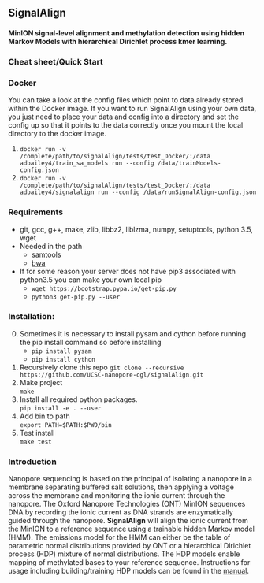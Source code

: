 ## SignalAlign

#### MinION signal-level alignment and methylation detection using hidden Markov Models with hierarchical Dirichlet process kmer learning.

### Cheat sheet/Quick Start

### Docker
You can take a look at the config files which point to data already stored within the Docker image. If you want to run SignalAlign using your own data, you just need to place your data and config into a 
directory and set the config up so that it points to the data correctly once you mount the local directory to the docker image. 


1. `docker run -v /complete/path/to/signalAlign/tests/test_Docker/:/data adbailey4/train_sa_models run --config /data/trainModels-config.json`
2. `docker run -v /complete/path/to/signalAlign/tests/test_Docker/:/data adbailey4/signalalign run --config /data/runSignalAlign-config.json`


### Requirements
* git, gcc, g++, make, zlib, libbz2, liblzma, numpy, setuptools, python 3.5, wget
* Needed in the path
    * [samtools](https://www.biostars.org/p/328831/)
    * [bwa](https://github.com/lh3/bwa)
* If for some reason your server does not have pip3 associated with python3.5 you can make your own local pip
    * `wget https://bootstrap.pypa.io/get-pip.py`
    * `python3 get-pip.py --user`

### Installation:
0. Sometimes it is necessary to install pysam and cython before running the pip install command so before installing  
    * `pip install pysam`
    * `pip install cython`
1. Recursively clone this repo `git clone --recursive https://github.com/UCSC-nanopore-cgl/signalAlign.git`
2. Make project  
`make`
3. Install all required python packages.  
`pip install -e . --user` 
4. Add bin to path  
`export PATH=$PATH:$PWD/bin`
5. Test install   
`make test`

### Introduction
Nanopore sequencing is based on the principal of isolating a nanopore in a membrane separating buffered salt solutions, then applying a voltage across the membrane and monitoring the ionic current through the nanopore. The Oxford Nanopore Technologies (ONT) MinION sequences DNA by recording the ionic current as DNA strands are enzymatically guided through the nanopore. **SignalAlign** will align the ionic current from the MinION to a reference sequence using a trainable hidden Markov model (HMM). The emissions model for the HMM can either be the table of parametric normal distributions provided by ONT or a hierarchical Dirichlet process (HDP) mixture of normal distributions. The HDP models enable mapping of methylated bases to your reference sequence. Instructions for usage including building/training HDP models can be found in the [manual](https://github.com/UCSC-nanopore-cgl/signalAlign/blob/master/Manual.md).

